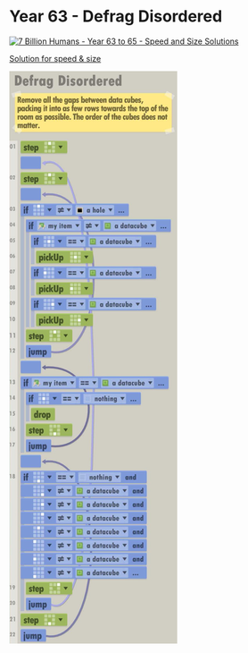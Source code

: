 # Year 63 - Defrag Disordered

[![7 Billion Humans - Year 63 to 65 - Speed and Size Solutions](https://img.youtube.com/vi/8JYiH5ZqhuA/0.jpg)](https://www.youtube.com/watch?v=8JYiH5ZqhuA)

[Solution for speed & size](solution.txt)

![Solution for speed & size](solution.JPEG "Year 63")